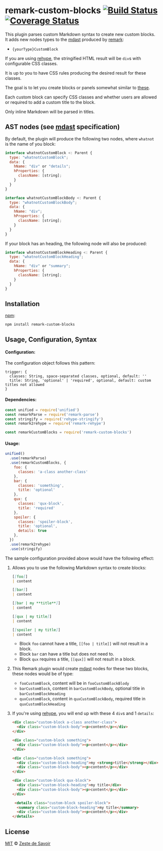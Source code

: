 # remark-custom-blocks [![Build Status][build-badge]][build-status] [![Coverage Status][coverage-badge]][coverage-status]

This plugin parses custom Markdown syntax to create new custom blocks.
It adds new nodes types to the [mdast][mdast] produced by [remark][remark]:

* `{yourType}CustomBlock`

If you are using [rehype][rehype], the stringified HTML result will be `div`s with configurable CSS classes.

It is up to you to have CSS rules producing the desired result for these classes.

The goal is to let you create blocks or panels somewhat similar to [these](http://docdock.netlify.com/shortcodes/panel/).

Each custom block can specify CSS classes and whether users are allowed or required to add a custom title to the block.

Only inline Markdown will be parsed in titles.

## AST nodes (see [mdast][mdast] specification)

By default, the plugin will produce the following two nodes, where `whatnot` is the name of you block:

```javascript
interface whatnotCustomBlock <: Parent {
  type: "whatnotCustomBlock";
  data: {
    hName: "div" or "details";
    hProperties: {
      className: [string];
    }
  }
}
```

```javascript
interface whatnotCustomBlockBody <: Parent {
  type: "whatnotCustomBlockBody";
  data: {
    hName: "div";
    hProperties: {
      className: [string];
    }
  }
}
```

If your block has an heading, the following node will also be produced:

```javascript
interface whatnotCustomBlockHeading <: Parent {
  type: "whatnotCustomBlockHeading";
  data: {
    hName: "div" or "summary";
    hProperties: {
      className: [string];
    }
  }
}
```

## Installation

[npm][npm]:

```bash
npm install remark-custom-blocks
```

## Usage, Configuration, Syntax

#### Configuration:

The configuration object follows this pattern:

```
trigger: {
  classes: String, space-separated classes, optional, default: ''
  title: String, 'optional' | 'required', optional, default: custom titles not allowed
}
```

#### Dependencies:

```javascript
const unified = require('unified')
const remarkParse = require('remark-parse')
const stringify = require('rehype-stringify')
const remark2rehype = require('remark-rehype')

const remarkCustomBlocks = require('remark-custom-blocks')
```

#### Usage:

```javascript
unified()
  .use(remarkParse)
  .use(remarkCustomBlocks, {
    foo: {
      classes: 'a-class another-class'
    },
    bar: {
      classes: 'something',
      title: 'optional'
    },
    qux: {
      classes: 'qux-block',
      title: 'required'
    },
    spoiler: {
      classes: 'spoiler-block',
      title: 'optional',
      details: true
    },
  })
  .use(remark2rehype)
  .use(stringify)
```

The sample configuration provided above would have the following effect:

1. Allows you to use the following Markdown syntax to create blocks:

    ```markdown
    [[foo]]
    | content

    [[bar]]
    | content

    [[bar | my **title**]]
    | content

    [[qux | my title]]
    | content

    [[spoiler | my title]]
    | content
    ```

    * Block `foo` cannot have a title, `[[foo | title]]` will not result in a block.
    * Block `bar` can have a title but does not need to.
    * Block `qux` requires a title, `[[qux]]` will not result in a block.

1. This Remark plugin would create [mdast][mdast] nodes for these two blocks, these nodes would be of type:

    * `fooCustomBlock`, content will be in `fooCustomBlockBlody`
    * `barCustomBlock`, content in `barCustomBlockBody`, optional title in `barCustomBlockHeading`
    * `quxCustomBlock`, content in `quxCustomBlockBody`, required title in `quxCustomBlockHeading`

1. If you're using [rehype][rehype], you will end up with these 4 `div`s and 1 `details`:

    ```html
    <div class="custom-block a-class another-class">
      <div class="custom-block-body"><p>content</p></div>
    </div>

    <div class="custom-block something">
      <div class="custom-block-body"><p>content</p></div>
    </div>

    <div class="custom-block something">
      <div class="custom-block-heading">my <strong>title</strong></div>
      <div class="custom-block-body"><p>content</p></div>
    </div>

    <div class="custom-block qux-block">
      <div class="custom-block-heading">my title</div>
      <div class="custom-block-body"><p>content</p></div>
    </div>

     <details class="custom-block spoiler-block">
      <summary class="custom-block-heading">my title</summary>
      <div class="custom-block-body"><p>content</p></div>
    </details>
   ```

## License

[MIT][license] © [Zeste de Savoir][zds]

<!-- Definitions -->

[build-badge]: https://img.shields.io/travis/zestedesavoir/zmarkdown.svg

[build-status]: https://travis-ci.org/zestedesavoir/zmarkdown

[coverage-badge]: https://img.shields.io/coveralls/zestedesavoir/zmarkdown.svg

[coverage-status]: https://coveralls.io/github/zestedesavoir/zmarkdown

[license]: https://github.com/zestedesavoir/zmarkdown/blob/master/packages/remark-custom-blocks/LICENSE-MIT

[zds]: https://zestedesavoir.com

[npm]: https://www.npmjs.com/package/remark-custom-blocks

[mdast]: https://github.com/syntax-tree/mdast/blob/master/readme.md

[remark]: https://github.com/remarkjs/remark

[rehype]: https://github.com/rehypejs/rehype
